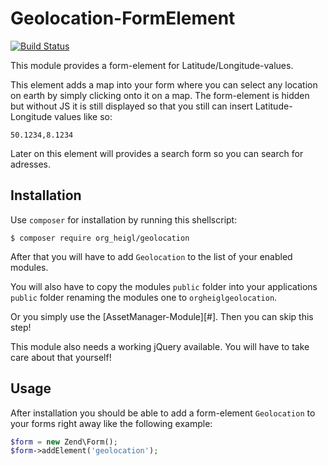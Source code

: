 # Geolocation-FormElement

[![Build Status](https://travis-ci.org/heiglandreas/OrgHeiglGeolocation.svg)](https://travis-ci.org/heiglandreas/OrgHeiglGeolocation)

This module provides a form-element for Latitude/Longitude-values.

This element adds a map into your form where you can select any location on earth
by simply clicking onto it on a map. The form-element is hidden but without JS
it is still displayed so that you still can insert Latitude-Longitude values like so:

    50.1234,8.1234

Later on this element will provides a search form
so you can search for adresses.

## Installation

Use ```composer``` for installation by running this shellscript:

    $ composer require org_heigl/geolocation

After that you will have to add ```Geolocation``` to the list of your enabled modules.

You will also have to copy the modules ```public``` folder into your applications
```public``` folder renaming the modules one to ```orgheiglgeolocation```.

Or you simply use the [AssetManager-Module][#]. Then you can skip this step!

This module also needs a working jQuery available. You will have to take care 
about that yourself!

## Usage

After installation you should be able to add a form-element ```Geolocation``` to your forms right away
like the following example:

```php
$form = new Zend\Form();
$form->addElement('geolocation');
```

  [1]: http://wiki.openstreetmap.org/wiki/Nominatim
  [2]: https://github.com/RWOverdijk/AssetManager
